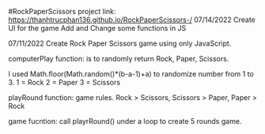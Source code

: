 #RockPaperScissors
project link: https://thanhtrucphan136.github.io/RockPaperScissors-/
07/14/2022
Create UI for the game
Add and Change some functions in JS

07/11/2022
Create Rock Paper Scissors game using only JavaScript.

computerPlay function: is to randomly return Rock, Paper, Scissors.

I used Math.floor(Math.random()\*(b-a-1)+a) to randomize number from 1 to 3.
1 = Rock
2 = Paper
3 = Scissors

playRound function: game rules. Rock > Scissors, Scissors > Paper, Paper > Rock

game fucntion: call playrRound() under a loop to create 5 rounds game.



